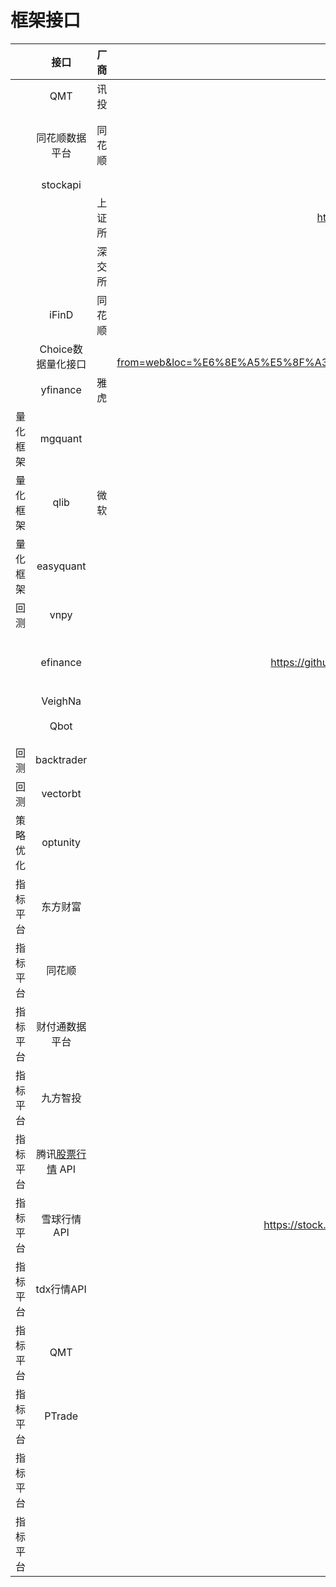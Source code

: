 # 框架接口

|          |                             接口                             |  厂商  |                             链接                             | GitHub | 私域 |                             备注                             |
| -------- | :----------------------------------------------------------: | :----: | :----------------------------------------------------------: | :----: | ---- | :----------------------------------------------------------: |
|          |                             QMT                              |  讯投  |                                                              |        |      |                           交易接口                           |
|          |                        同花顺数据平台                        | 同花顺 |        https://quant.10jqka.com.cn/view/dataplatform         |        | ✔    | 集合竞价接口<br />行情快照<br />资产负债表<br />同花顺概念分类 |
|          |                           stockapi                           |        |                https://stockapi.com.cn/#/cci                 |        |      |                                                              |
|          |                                                              | 上证所 |     https://www.sseinfo.com/services/assortment/level2/      |        |      |                                                              |
|          |                                                              | 深交所 |           http://www.szsi.cn/cpfw/fwsq/hq/yw-2.htm           |        |      |                                                              |
|          |                            iFinD                             | 同花顺 |                                                              |        |      |                                                              |
|          |                      Choice数据量化接口                      |        | https://quantapi.eastmoney.com/Manual/Index?from=web&loc=%E6%8E%A5%E5%8F%A3%E9%85%8D%E7%BD%AE&ploc=%E6%8E%A5%E5%8F%A3%E9%85%8D%E7%BD%AE |        |      |                                                              |
|          |                           yfinance                           |  雅虎  |            https://github.com/ranaroussi/yfinance            |   ✔    |      |                                                              |
| 量化框架 |                           mgquant                            |        |                                                              |        |      |                                                              |
| 量化框架 |                             qlib                             |  微软  |                                                              |   ✔    |      |                                                              |
| 量化框架 |                          easyquant                           |        |           https://github.com/shidenggui/easyquant            |   ✔    |      |                     支持行情获取以及交易                     |
| 回测     |                             vnpy                             |        |                 https://github.com/vnpy/vnpy                 |   ✔    |      |                                                              |
|          |                           efinance                           |        | https://github.com/Micro-sheep/efinance/tree/main?tab=readme-ov-file |   ✔    |      | efinance不能连国际VPN<br />ef.stock.get_quote_history(stock_code, klt=frequency)接口数据只能取最近40天的5min数据 |
|          |                           VeighNa                            |        |                                                              |   ✔    |      |                                                              |
|          |                             Qbot                             |        |               https://github.com/UFund-Me/Qbot               |   ✔    |      |  智能交易策略 + 回测系统 + 自动化量化交易 + 可视化分析工具   |
| 回测     |                          backtrader                          |        |            https://zhuanlan.zhihu.com/p/461000174            |        |      |                                                              |
| 回测     |                           vectorbt                           |        |       https://github.com/polakowo/vectorbt/tree/master       |   ✔    |      |                           向量量化                           |
| 策略优化 |                           optunity                           |        |                                                              |        |      |                                                              |
| 指标平台 |                           东方财富                           |        |                                                              |        |      |                                                              |
| 指标平台 |                            同花顺                            |        |                                                              |        |      |                                                              |
| 指标平台 |                        财付通数据平台                        |        |                  https://www.caifushuju.cn/                  |        |      |                                                              |
| 指标平台 |                           九方智投                           |        |                 https://www.9fzt.com/?biaoti                 |        |      |                                                              |
| 指标平台 | 腾讯[股票行情](https://www.zhihu.com/search?q=股票行情&search_source=Entity&hybrid_search_source=Entity&hybrid_search_extra={"sourceType"%3A"answer"%2C"sourceId"%3A2854570185}) API |        |                http://qt.gtimg.cn/q=sh600000                 |        |      |                                                              |
| 指标平台 |                         雪球行情 API                         |        | https://stock.xueqiu.com/v5/stock/realtime/quotec.json?symbol=SH600000 |        |      |                                                              |
| 指标平台 |                          tdx行情API                          |        |                                                              |        |      |                      pip install pytdx                       |
| 指标平台 |                             QMT                              |        |                                                              |        |      |                                                              |
| 指标平台 |                            PTrade                            |        |                                                              |        |      |                                                              |
| 指标平台 |                                                              |        |                                                              |        |      |                      pip install TqSdk                       |
| 指标平台 |                                                              |        |                                                              |        |      |                   期货端是直接连CTP的行情                    |

